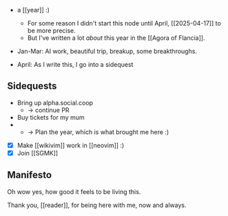 - a [[year]] :)
    - For some reason I didn't start this node until April, [[2025-04-17]] to be more precise.
    - But I've written a lot *about* this year in the [[Agora of Flancia]].

- Jan-Mar: AI work, beautiful trip, breakup, some breakthroughs.
- April: As I write this, I go into a sidequest

## Sidequests

- Bring up alpha.social.coop
  - -> continue PR
- Buy tickets for my mum
- - -> Plan the year, which is what brought me here :)
- [x] Make [[wikivim]] work in [[neovim]] :)
- [x] Join [[SGMK]]

## Manifesto

Oh wow yes, how good it feels to be living this. 

Thank you, [[reader]], for being here with me, now and always.


